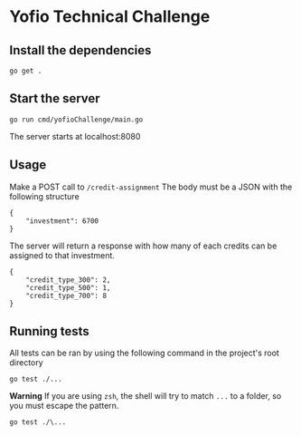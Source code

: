 # Yofio Technical Challenge

## Install the dependencies
```
go get .
```
## Start the server
```
go run cmd/yofioChallenge/main.go
```
The server starts at localhost:8080
## Usage
Make a POST call to `/credit-assignment`
The body must be a JSON with the following structure
```
{
    "investment": 6700
}
```
The server will return a response with how many of each credits can be assigned to that investment.
```
{
    "credit_type_300": 2,
    "credit_type_500": 1,
    "credit_type_700": 8
}
```
## Running tests
All tests can be ran by using the following command in the project's root directory
```
go test ./...
```
**Warning** If you are using `zsh`, the shell will try to match `...` to a folder, so you must escape the pattern.
```
go test ./\...
```